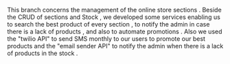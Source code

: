 This branch concerns the management of the online store sections .
Beside the CRUD of sections and Stock , we developed some services enabling us to search the best product of every section , to notify the admin in case there is a lack of products , and also to automate promotions .
Also we used the "twilio API" to send SMS monthly to our users to promote our best products and the "email sender API" to notify the admin when there is a lack of products in the stock .
